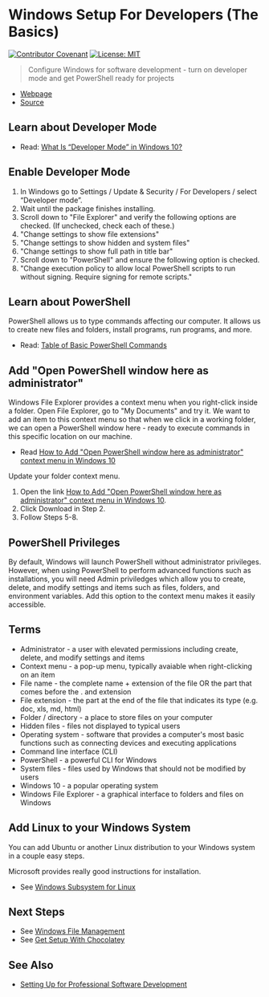 # Windows Setup For Developers (The Basics)

[![Contributor Covenant](https://img.shields.io/badge/Contributor%20Covenant-v1.4%20adopted-ff69b4.svg)](code-of-conduct.md)
[![License: MIT](https://img.shields.io/badge/License-MIT-green.svg)](https://opensource.org/licenses/MIT)

> Configure Windows for software development - turn on developer mode and get PowerShell ready for projects

- [Webpage](https://denisecase.github.io/windows-setup/)
- [Source](https://github.com/denisecase/windows-setup)

## Learn about Developer Mode

- Read: [What Is “Developer Mode” in Windows 10?](https://www.howtogeek.com/292914/what-is-developer-mode-in-windows-10/)

## Enable Developer Mode

1. In Windows go to Settings / Update & Security / For Developers / select “Developer mode”.
2. Wait until the package finishes installing.
3. Scroll down to "File Explorer" and verify the following options are checked. (If unchecked, check each of these.)
4. "Change settings to show file extensions"
5. "Change settings to show hidden and system files"
6. "Change settings to show full path in title bar"
7. Scroll down to "PowerShell" and ensure the following option is checked.
8. "Change execution policy to allow local PowerShell scripts to run without signing. Require signing for remote scripts."

## Learn about PowerShell

PowerShell allows us to type commands affecting our computer.
It allows us to create new files and folders, install programs, run programs, and more.

- Read: [Table of Basic PowerShell Commands](https://blogs.technet.microsoft.com/heyscriptingguy/2015/06/11/table-of-basic-powershell-commands/)

## Add "Open PowerShell window here as administrator"

Windows File Explorer provides a context menu when you right-click inside a folder.
Open File Explorer, go to "My Documents" and try it.
We want to add an item to this context menu so that when we click in a working folder, we can open a PowerShell window here - ready to execute commands in this specific location on our machine.

- Read [How to Add "Open PowerShell window here as administrator" context menu in Windows 10](https://www.tenforums.com/tutorials/60177-add-open-powershell-window-here-administrator-windows-10-a.html)

Update your folder context menu.

1. Open the link  [How to Add "Open PowerShell window here as administrator" context menu in Windows 10](https://www.tenforums.com/tutorials/60177-add-open-powershell-window-here-administrator-windows-10-a.html).
2. Click Download in Step 2.
3. Follow Steps 5-8.

## PowerShell Privileges

By default, Windows will launch PowerShell without administrator privileges.
However, when using PowerShell to perform advanced functions such as installations,
you will need Admin priviledges which allow you to create, delete, and modify settings
and items such as files, folders, and environment variables.
Add this option to the context menu makes it easily accessible.

## Terms

- Administrator - a user with elevated permissions including create, delete, and modify settings and items
- Context menu - a pop-up menu, typically avaiable when right-clicking on an item
- File name - the complete name + extension of the file OR the part that comes before the . and extension
- File extension - the part at the end of the file that indicates its type (e.g. doc, xls, md, html)
- Folder / directory - a place to store files on your computer
- Hidden files - files not displayed to typical users
- Operating system - software that provides a computer's most basic functions such as connecting devices and executing applications
- Command line interface (CLI)
- PowerShell - a powerful CLI for Windows
- System files - files used by Windows that should not be modified by users
- Windows 10 - a popular operating system
- Windows File Explorer - a graphical interface to folders and files on Windows

## Add Linux to your Windows System

You can add Ubuntu or another Linux distribution to your Windows system in a couple easy steps.

Microsoft provides really good instructions for installation.

- See [Windows Subsystem for Linux](https://docs.microsoft.com/en-us/windows/wsl/install-win10)

## Next Steps

- See [Windows File Management](https://github.com/denisecase/windows-file-management)
- See [Get Setup With Chocolatey](https://github.com/denisecase/get-setup-with-chocolatey)

## See Also

- [Setting Up for Professional Software Development](https://github.com/denisecase/pro-dev-list)
